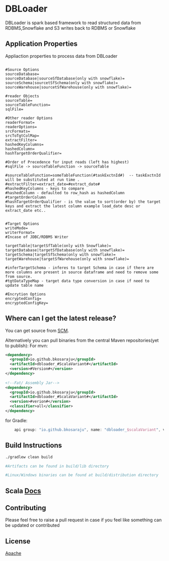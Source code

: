 # DBLoader

DBLoader is spark based framework to read structured data from RDBMS,Snowflake and S3 writes back to RDBMS or Snowflake 

Application Properties
----------------------
Appliaction properties to process data from DBLoader

```properties

#Source Options
sourceDatabase=
sourceDatabase|sourceSfDatabase(only with snowflake)=
sourceSchema|sourcetSfSchema(only with snowflake)=
sourceWarehouse|sourcetSfWarehouse(only with snowflake)=

#reader Objects
sourceTable=
sourceTableFunction=
sqlFile=

#Other reader Options
readerFormat=
readerOptions=
srcFormats=
srcToTgtColMap=
extractFilter=
hashedKeyColumns=
hashedColumn=
hashTargetOrderQualifier=

#Order of Precedence for input reads (left has highest)
#sqlFile -> sourceTableFunction -> sourceTable

#sourceTableFunction=someTableFunction(#taskExctnId#)  -- taskExctnId will be substituted at run time .
#extractFilter=extract_date=#extract_date#
#hashedKeyColumns - keys to compare
#hashedColumn - defaulted to row_hash as hashedColumn
#targetOrderColumn
#hashTargetOrderQualifier - is the value to sort(order by) the target keys and extract the latest column example load_date desc or extract_date etc..


#Target Options
writeMode=
writerFormat=
#Incase of JDBC/RDBMS Writer

targetTable|targetSfTable(only with Snowflake)=
targetDatabase|targetSfDatabase(only with snowflake)=
targetSchema|targetSfSchema(only with snowflake)=
targetWarehouse|targetSfWarehouse(only with snowflake)=

#inferTargetSchema - inferes to target Schema in case if there are more columns are present in source dataframe and need to remove some from source.
#tgtDataTypeMap - target data type conversion in case if need to update table name

#Encrytion Options
encryptedConfig=
encryptedConfigKey=
```


Where can I get the latest release?
-----------------------------------
You can get source from [SCM](https://github.com/bkosaraju/dataextractor).

Alternatively you can pull binaries from the central Maven repositories(yet to publish):
For mvn:
```xml
<dependency>
  <groupId>io.github.bkosaraju</groupId>
  <artifactId>dbloader_#ScalaVariant#</artifactId>
  <version>#Version#</version>
</dependency>
 
<!--Fat/ Assembly Jar-->
<dependency>
  <groupId>io.github.bkosaraju</groupId>
  <artifactId>dbloader_#ScalaVariant#</artifactId>
  <version>#verion#</version>
  <classifier>all</classifier>
</dependency>

```
for Gradle:

```groovy
    api group: "io.github.bkosaraju", name: "dbloader_$scalaVariant", version: "$Version"
```

## Build Instructions

```bash
./gradlew clean build

#Artifacts can be found in build/lib directory 

#Linux/Windows binaries can be found at build/distribution directory 
```

## Scala [Docs](https://bkosaraju.github.io/dbloader)

## Contributing
Please feel free to raise a pull request in case if you feel like something can be updated or contributed

## License
[Apache](http://www.apache.org/licenses/LICENSE-2.0.txt)